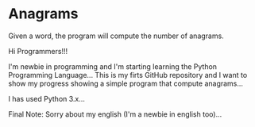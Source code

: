 # Anagrams
Given a word, the program will compute the number of anagrams.

Hi Programmers!!!

I'm newbie in programming and I'm starting learning the Python Programming Language...
This is my firts GitHub repository and I want to show my progress showing a simple program that compute anagrams...

I has used Python 3.x...

Final Note: Sorry about my english (I'm a newbie in english too)...

